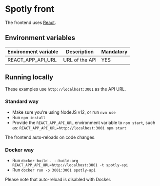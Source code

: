 # Spotly front

The frontend uses [React](https://reactjs.org/).

## Environment variables

| Environment variable | Description    | Mandatory |
|----------------------|----------------|-----------|
| REACT_APP_API_URL    | URL of the API | YES       |

## Running locally

These examples use `http://localhost:3001` as the API URL.

### Standard way

- Make sure you're using NodeJS v12, or run `nvm use`
- Run `npm install`
- Provide the `REACT_APP_API_URL` environment variable to `npm start`, such as:
  `REACT_APP_API_URL=http://localhost:3001 npm start`

The frontend auto-reloads on code changes.

### Docker way

- Run `docker build . --build-arg REACT_APP_API_URL=http://localhost:3001 -t
  spotly-api`
- Run `docker run -p 3001:3001 spotly-api`

Please note that auto-reload is disabled with Docker.
